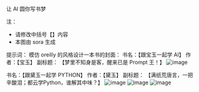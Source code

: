 让 AI 圆你写书梦

注：
- 请修改中括号【】内容
- 本图由 sora 生成

提示词：
模仿 oreilly 的风格设计一本书的封面：
书名：【跟宝玉一起学 AI】
作者：【宝玉】
副标题：
【梦里不知身是客，醒来已是 Prompt 王！】
![image](https://github.com/user-attachments/assets/da729471-61e7-4649-98a0-4a9db18f793c)


书名：【跟黛玉一起学 PYTHON】
作者：【黛玉】
副标题：
【满纸荒唐言，一把辛酸泪；都云学Python，谁解其中味？】
![image](https://github.com/user-attachments/assets/13ce7fee-85e8-4b9a-9503-a73b2bbe9611)
![image](https://github.com/user-attachments/assets/3d7b6abe-c983-4e3e-898e-7e86c9d088bf)
![image](https://github.com/user-attachments/assets/9efecfe1-0902-4df8-b262-452b22d5bba9)
